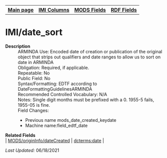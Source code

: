 <!DOCTYPE html>
<html>

<body>
<table style="width:100%">
  <tr>
    <th><a href="index.md">Main page</a></th>
	<th><a href="IMI.md">IMI Columns</a></th>
    <th><a href="MODS.md">MODS Fields</a></th>
    <th><a href="RDF.md">RDF Fields</a></th>
  </tr>
</table>

<h1>IMI/date_sort</h1>
<dl>
  <dt><b>Description</b></dt>
  <dd>ARMINDA Use: Encoded date of creation or publication of the original object that strips out qualifiers and date ranges to allow us to sort on date in ARMINDA</dd>
  <dd>Obligation: Required, if applicable. </dd>
  <dd>Repeatable: No</dd>
  <dd>Public Field: No</dd>
  <dd>Syntax/Formatting: EDTF according to DateFormattingGuidelinesARMINDA </dd>
  <dd>Recommended Controlled Vocabulary: N/A</dd>
  <dd>Notes: Single digit months must be prefixed with a 0. 1955-5 fails, 1955-05 is fine.</dd>
  <dd>Field Changes: 
	<ul>
		<li>Previous name mods_date_created_keydate</li>
		<li>Machine name:field_edtf_date</li>
	</ul>
  </dd>
</dl>
<dl>
	<dt><b>Related Fields</b></dt>
		| <a href="mods.originInfo.dateCreated.md">MODS/originInfo/dateCreated</a> | <a href="rdf.dcterms.date.md">dcterms:date</a> |
</dl>
<p><i>Last Updated: </i>06/18/2021</p>
</body>
</html>